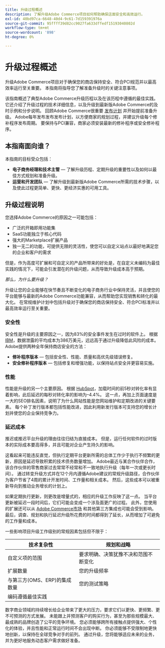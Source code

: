 ```yaml
---
title: 升级过程概述
description: 了解升级Adobe Commerce项目如何帮助确保店面安全和高效运行。
exl-id: 40bd97ca-6648-40d4-9c61-7d159391976a
source-git-commit: 95ffff39d82cc9027fa633dffedf15193040802d
workflow-type: tm+mt
source-wordcount: '898'
ht-degree: 0%

---
```


# 升级过程概述

升级Adobe Commerce项目对于确保您的商店保持安全、符合PCI规范并以最高效率运行至关重要。 本指南将指导您了解准备升级时的关键注意事项。

该指南概述了典型Adobe Commerce升级历程以及在该历程中遵循的最佳实践。 它还介绍了升级过程的技术详细信息，以及升级到最新版Adobe Commerce的及时示例和分步说明。 回顾Adobe Commerce很重要 [发布计划](../release/schedule.md) 并开始提前准备升级。 Adobe每年发布发布发布计划，以方便商家的规划过程，并建议升级每个修补程序发布周期。 要保持与PCI兼容，商家必须安装最新的修补程序或安全修补程序。

## 本指南面向谁？

本指南的目标受众包括：

- **电子商务经理和技术主管** — 了解升级历程、定期升级的重要性以及如何以最佳方式规划和准备升级。
- **运营和开发团队** — 了解升级到最新版Adobe Commerce所需的技术步骤，以及使此过程更简单、更快、更经济实惠的可用工具。

## 升级过程说明

您选择Adobe Commerce的原因之一可能包括：

- 广泛的开箱即用功能集
- SaaS功能独立于核心代码
- 强大的Marketplace扩展产品
- 独一无二的功能，可提供无限的灵活性，使您可以自定义站点以最好地满足您的企业和客户的需求

但是，作为高度可扩展和可自定义的产品所带来的好处是，在自定义未编码为最佳实践的情况下，可能会引发潜在的升级问题，从而导致升级成本高于预期。

_那么，为什么要升级？_

升级让您的企业能够在快节奏且不断变化的电子商务行业中保持灵活，并且使您的平台能够与最新的Adobe Commerce功能兼容，从而帮助您实现销售和转化的最大化。 在常规维护计划中包括升级对于确保您的商店保持安全、符合PCI标准并以最高效率运行至关重要。

### 安全性

安全性是升级的主要原因之一，因为83%的安全事件发生在过时的软件上。 根据 [IBM](https://www.ibm.com/reports/data-breach)，数据泄露的平均成本为386万美元，远远高于通过升级降低此风险的成本。 Adobe提供两种全年保持商店安全的方法：

- **修补程序版本** — 包括安全性、性能、质量和高优先级错误修复。
- **安全修补程序版本** — 包括修复和增强功能，以保持站点安全并更容易实施。

### 性能

性能是升级的另一个主要原因。 根据 [HubSpot](https://blog.hubspot.com/marketing/page-load-time-conversion-rates)，加载时间的前5秒对转化率有显着影响，此后延迟的每秒对转化率的影响为–4.4%。 这一点，再加上页面速度是一大的SEO排名因素，说明了为什么网站性能是您网站维护和定期改进的关键要素。 每个补丁发行版本都包括性能改进，因此利用新发行版本可支持您的增长计划并使您的企业保持竞争力。

### 延迟成本

推迟或推迟平台升级的理由往往归结为直接成本。 但是，运行任何软件的过时版本的实际成本要高得多，并且可能对企业产生持久的影响。

这看起来可能违反直觉，但执行定期平台更新所需的总体工作少于执行不频繁的更新，原因是延迟导致积累的技术债务数量增加。 Adobe最近与某合作伙伴合作，该合作伙伴的零售商家过去常常不经常和不一致地执行升级（每年一次或更长时间）。 通过转变升级方式并在12个月内遵循Adobe建议的常规升级路径，合作伙伴为客户节省了4周的累计开发时间、工作量和相关成本。 然后，这些成本可以被重新导向到推动业务增长的计划上。

如果定期执行更新，则更改是增量式的，相应的升级工作反映了这一点。 当平台更新被延迟一段时间后，它们可能会变成一个涉及面更广的过程。 此外，您使用的扩展还可以从 [Adobe Commerce市场](https://marketplace.magento.com/) 和其他第三方集成也可能会受到影响。 最后，调查、规划和执行延迟升级所花费的时间都得到了延长，从而增加了可避免的工作量和成本。

一些影响项目升级工作级别的常规因素包括但不限于：

| 技术复杂性 | 规划和战略 |
|-----------------------------------------------------------|--------------------------------------------------------------|
| 自定义项的范围 | 要求明确、决策犹豫不决和范围不断变化 |
| 扩展数量 | 您的升级频率 |
| 与第三方(OMS、ERP)的集成数量 | 您的测试策略 |
| 编码遵循最佳实践 |                                                              |

数字商业领域的持续增长给企业带来了更大的压力，要求它们以更快、更频繁、更不可预测的方式发展。 未能跟上并预测客户的购买行为，甚至为那些规模最大、最成熟的品牌创造了公平的竞争环境。 您必须能够跨所有接触点提供强大、个性化的体验，并且性能和正常运行时间不会出现中断。 你必须能够不受限制地更快地创新，以保持在全球竞争对手的前列。 通过升级，您将能够适应未来的业务，并为更好地服务动态客户需求做好准备。
